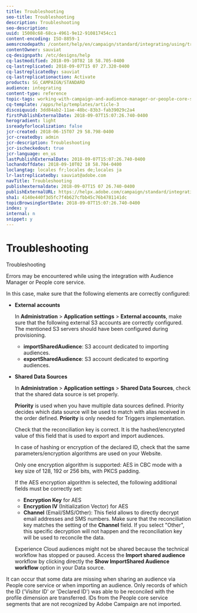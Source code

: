 ```yaml
---
title: Troubleshooting
seo-title: Troubleshooting
description: Troubleshooting
seo-description: 
uuid: 15008c68-68ca-4961-9e12-910817454cc1
content-encoding: ISO-8859-1
aemsrcnodepath: /content/help/en/campaign/standard/integrating/using/troubleshooting
contentOwner: sauviat
cq-designpath: /etc/designs/help
cq-lastmodified: 2018-09-10T02 18 58.705-0400
cq-lastreplicated: 2018-09-07T15 07 27.320-0400
cq-lastreplicatedby: sauviat
cq-lastreplicationaction: Activate
products: SG_CAMPAIGN/STANDARD
audience: integrating
content-type: reference
topic-tags: working-with-campaign-and-audience-manager-or-people-core-service
cq-template: /apps/help/templates/article-3
discoiquuid: 3dd84ab2-11ae-48bc-83b3-fab39029c2a4
firstPublishExternalDate: 2018-09-07T15:07:26.740-0400
herogradient: light
isreadyforlocalization: false
jcr-created: 2018-06-15T07 29 58.798-0400
jcr-createdby: admin
jcr-description: Troubleshooting
jcr-ischeckedout: true
jcr-language: en_us
lastPublishExternalDate: 2018-09-07T15:07:26.740-0400
lochandoffdate: 2018-09-10T02 18 58.704-0400
loclangtag: locales fr;locales de;locales ja
lr-lastreplicatedby: sauviat@adobe.com
navTitle: Troubleshooting
publishexternaldate: 2018-09-07T15 07 26.740-0400
publishExternalURL: https://helpx.adobe.com/campaign/standard/integrating/using/troubleshooting.html
sha1: 4140e440f3d5fc7f4b627cfbb45c76b4781141dc
topicBrowsingSortDate: 2018-09-07T15:07:26.740-0400
index: y
internal: n
snippet: y
---
```


# Troubleshooting

Troubleshooting

Errors may be encountered while using the integration with Audience Manager or People core service.

In this case, make sure that the following elements are correctly configured:

* **External accounts**

  In **Administration** > **Application settings** > **External accounts**, make sure that the following external S3 accounts are correctly configured. The mentioned S3 servers should have been configured during provisioning.

    * **importSharedAudience**: S3 account dedicated to importing audiences.
    * **exportSharedAudience**: S3 account dedicated to exporting audiences.

* **Shared Data Sources**

  In **Administration** > **Application settings** > **Shared Data Sources**, check that the shared data source is set properly.

  **Priority** is used when you have multiple data sources defined. Priority decides which data source will be used to match with alias received in the order defined. **Priority** is only needed for Triggers implementation.

  Check that the reconciliation key is correct. It is the hashed/encrypted value of this field that is used to export and import audiences.

  In case of hashing or encryption of the declared ID, check that the same parameters/encryption algorithms are used on your Website.

  Only one encryption algorithm is supported: AES in CBC mode with a key size of 128, 192 or 256 bits, with PKCS padding.

  If the AES encryption algorithm is selected, the following additional fields must be correctly set:

    * **Encryption Key** for AES
    * **Encryption IV** (Initialization Vector) for AES
    * **Channel** (Email/SMS/Other): This field allows to directly decrypt email addresses and SMS numbers. Make sure that the reconciliation key matches the setting of the **Channel** field. If you select "Other", this specific decryption will not happen and the reconciliation key will be used to reconcile the data.

  Experience Cloud audiences might not be shared because the technical workflow has stopped or paused. Access the **Import shared audience** workflow by clicking directly the **Show ImportShared Audience workflow** option in your Data source.

It can occur that some data are missing when sharing an audience via People core service or when importing an audience. Only records of which the ID ('Visitor ID' or 'Declared ID') was able to be reconciled with the profile dimension are transferred. IDs from the People core service segments that are not recognized by Adobe Campaign are not imported.
